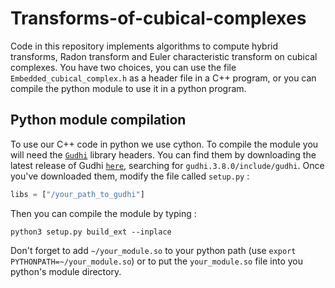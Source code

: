 # Transforms-of-cubical-complexes

Code in this repository implements algorithms to compute hybrid transforms, Radon transform and Euler characteristic transform on cubical complexes. You have two choices, you can use the file `Embedded_cubical_complex.h` as a header file in a C++ program, or you can compile the python module to use it in a python program.

## Python module compilation

To use our C++ code in python we use cython. To compile the module you will need the  [`Gudhi`](https://gudhi.inria.fr) library headers. You can find them by downloading the latest release of Gudhi [`here`](https://gudhi.inria.fr/release/Gudhi-Release-3.8.0/), searching for `gudhi.3.8.0/include/gudhi`. Once you've downloaded them, modify the file called `setup.py` :
```python
libs = ["/your_path_to_gudhi"]
```
 Then you can compile the module by typing :
```
python3 setup.py build_ext --inplace
```

Don't forget to add `~/your_module.so` to your python path (use `export PYTHONPATH=~/your_module.so`) or to put the `your_module.so` file into you python's module directory.
